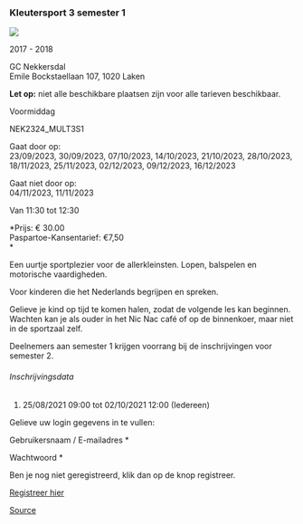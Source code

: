 ### Kleutersport 3 semester 1

![](https://s3-eu-west-1.amazonaws.com/os-kwdo/prod/vgc/images/activity/6308c08b183bd_NEK20_Cursussen_c_Wim_Wetsels-171.jpg)

2017 - 2018

GC Nekkersdal  
Emile Bockstaellaan 107, 1020 Laken

**Let op:** niet alle beschikbare plaatsen zijn voor alle tarieven beschikbaar.

Voormiddag

NEK2324_MULT3S1

Gaat door op:  
23/09/2023, 30/09/2023, 07/10/2023, 14/10/2023, 21/10/2023, 28/10/2023, 18/11/2023, 25/11/2023, 02/12/2023, 09/12/2023, 16/12/2023

Gaat niet door op:  
04/11/2023, 11/11/2023

Van 11:30 tot 12:30

*Prijs: € 30.00  
Paspartoe-Kansentarief: €7,50  
*

Een uurtje sportplezier voor de allerkleinsten. Lopen, balspelen en motorische vaardigheden.

Voor kinderen die het Nederlands begrijpen en spreken.  
  
Gelieve je kind op tijd te komen halen, zodat de volgende les kan beginnen. Wachten kan je als ouder in het Nic Nac café of op de binnenkoer, maar niet in de sportzaal zelf.  
  
Deelnemers aan semester 1 krijgen voorrang bij de inschrijvingen voor semester 2.

###### Inschrijvingsdata

1.  25/08/2021 09:00 tot 02/10/2021 12:00 (Iedereen)

Gelieve uw login gegevens in te vullen:

Gebruikersnaam / E-mailadres * 

Wachtwoord * 

  

Ben je nog niet geregistreerd, klik dan op de knop registreer.

[Registreer hier](/registration)

[Source](https://tickets.vgc.be/activity/subscribe/NEK2324_MULT3S1)
